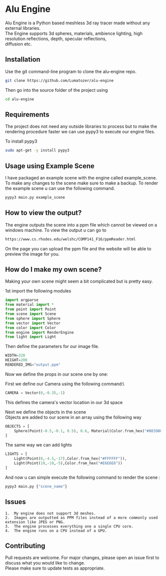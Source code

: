 # Alu Engine

Alu Engine is a Python based meshless 3d ray tracer made without any external libraries.\
The Engine supports 3d spheres, materials, ambience lighting, high resolution reflections, depth, specular reflections,\
 diffusion etc.

## Installation

Use the git command-line program to clone the alu-engine repo.
```bash
git clone https://github.com/Lumatozer/alu-engine
```

Then go into the source folder of the project using
```bash
cd alu-engine
```

## Requirements
The project does not need any outside libraries to process but to make the rendering procedure faster we can use pypy3 to execute our engine files.

To install pypy3
```bash
sudo apt-get -y install pypy3
```

## Usage using Example Scene
I have packaged an example scene with the engine called example_scene.\
To make any changes to the scene make sure to make a backup.
To render the example scene u can use the following command.
```bash
pypy3 main.py example_scene
```
## How to view the output?
The engine outputs the scene into a ppm file which cannot be viewed on a windows machine.
To view the output u can go to 
```bash
https://www.cs.rhodes.edu/welshc/COMP141_F16/ppmReader.html
```
On the page you can upload the ppm file and the website will be able to preview the image for you.

## How do I make my own scene?
Making your own scene might seem a bit complicated but is pretty easy.

1st import the following modules
```python
import argparse
from material import *
from point import Point
from scene import Scene
from sphere import Sphere
from vector import Vector
from color import Color
from engine import RenderEngine
from light import Light
```
Then define the parameters for our image file.
```python
WIDTH=320
HEIGHT=200
RENDERED_IMG="output.ppm"
```
Now we define the props in our scene one by one:

First we define our Camera using the following command:\
```python
CAMERA = Vector(0,-0.35,-1)
```
This defines the camera's vector location in our 3d space

Next we define the objects in the scene\
Objects are added to our scene in an array using the following way
```python
OBJECTS = [
    Sphere(Point(-0.5,-0.1, 0.5), 0.6, Material(Color.from_hex("#803980")))
]
```
The same way we can add lights
```python
LIGHTS = [
    Light(Point(0,-4.5,-17),Color.from_hex("#FFFFFF")),
    Light(Point(10,-10,-5),Color.from_hex("#E6E6E6"))
]
```
And now u can simple execute the following command to render the scene :
```bash
pypy3 main.py {"scene_name"}
```
## Issues
```
1.  My engine does not support 3d meshes.
2.  Images are outputted as PPM files instead of a more commonly used extension like JPEG or PNG.
3.  The engine processes everything one a single CPU core.
4.  The engine runs on a CPU instead of a GPU.
```
## Contributing
Pull requests are welcome. For major changes, please open an issue first to discuss what you would like to change.\
Please make sure to update tests as appropriate.

